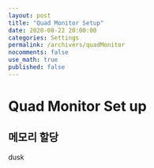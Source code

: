 ```yaml
---
layout: post
title: "Quad Monitor Setup"
date: 2020-08-22 20:00:00
categories: Settings
permalink: /archivers/quadMonitor
nocomments: false
use_math: true
published: false
---
```


# Quad Monitor Set up

<!-- ![air1](/assets/posts/2020-04-01-aircon/air1.JPG) -->

<!-- ![air2](/assets/posts/2020-04-01-aircon/air2.JPG){: width="500" height="500"} -->

## 메모리 할당

dusk
